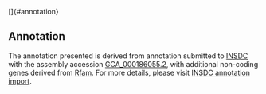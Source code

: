 []{#annotation}

Annotation
----------

The annotation presented is derived from annotation submitted to
[INSDC](http://www.insdc.org) with the assembly accession
[GCA\_000186055.2](http://www.ebi.ac.uk/ena/data/view/GCA_000186055.2),
with additional non-coding genes derived from
[Rfam](http://rfam.xfam.org/). For more details, please visit [INSDC
annotation
import](http://ensemblgenomes.org/info/data/insdc_annotation).
